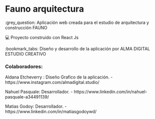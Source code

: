 # Fauno arquitectura

<p> :grey_question: Aplicación web creada para el estudio de arquitectura y construcción FAUNO </p>

<p> 💻 Proyecto construido con React Js</p>

<p> :bookmark_tabs: Diseño y desarrollo de la aplicación por ALMA DIGITAL ESTUDIO CREATIVO </p>

### Colaboradores:

<p> Aldana Etcheverry : Diseño Grafico de la aplicación. - https://www.instagram.com/almadigital.studio/ </p>
<p> Nahuel Pasquale: Desarrollador. - https://www.linkedin.com/in/nahuel-pasquale-a34491139/ </p>
<p> Matias Godoy: Desarrollador. - https://www.linkedin.com/in/matiasgodoywd/ </p>

